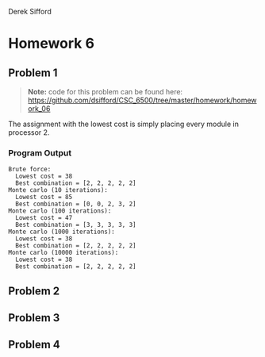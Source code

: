 Derek Sifford

# Homework 6

## Problem 1

> **Note:** code for this problem can be found here: https://github.com/dsifford/CSC_6500/tree/master/homework/homework_06

The assignment with the lowest cost is simply placing every module in processor 2.

### Program Output

```
Brute force:
  Lowest cost = 38
  Best combination = [2, 2, 2, 2, 2]
Monte carlo (10 iterations):
  Lowest cost = 85
  Best combination = [0, 0, 2, 3, 2]
Monte carlo (100 iterations):
  Lowest cost = 47
  Best combination = [3, 3, 3, 3, 3]
Monte carlo (1000 iterations):
  Lowest cost = 38
  Best combination = [2, 2, 2, 2, 2]
Monte carlo (10000 iterations):
  Lowest cost = 38
  Best combination = [2, 2, 2, 2, 2]
```

## Problem 2

## Problem 3

## Problem 4

